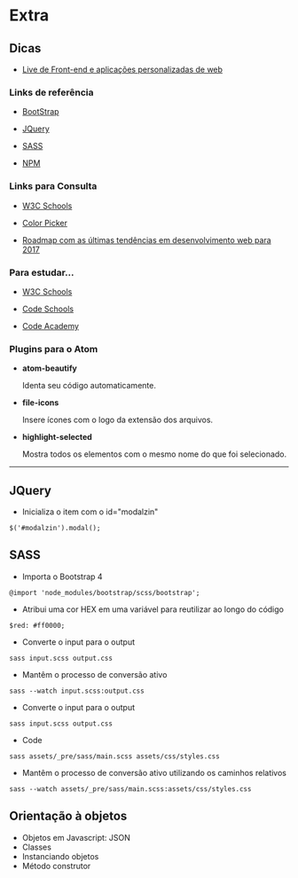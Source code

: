 # Extra

## Dicas

* [Live de Front-end e aplicações personalizadas de web](https://www.facebook.com/mastertech.tech/videos/1743943105907692/)

### Links de referência

* [BootStrap](https://getbootstrap.com/)

* [JQuery](https://jquery.com/)

* [SASS](http://sass-lang.com/)

* [NPM](https://www.npmjs.com/)

### Links para Consulta

* [W3C Schools](https://www.w3schools.com/)

* [Color Picker](https://www.google.com.br/search?q=color+picker)

* [Roadmap com as últimas tendências em desenvolvimento web para 2017](https://github.com/kamranahmedse/developer-roadmap)

### Para estudar...

* [W3C Schools](https://www.w3schools.com/)

* [Code Schools](https://www.codeschool.com/)

* [Code Academy](https://www.codecademy.com/)

### Plugins para o Atom

* **atom-beautify**

  Identa seu código automaticamente.

* **file-icons**

  Insere ícones com o logo da extensão dos arquivos.

* **highlight-selected**

  Mostra todos os elementos com o mesmo nome do que foi selecionado.

---

## 

## JQuery

* Inicializa o item com o id="modalzin"

```
$('#modalzin').modal();
```

## SASS

* Importa o Bootstrap 4

`@import 'node_modules/bootstrap/scss/bootstrap';`

* Atribui uma cor HEX em uma variável para reutilizar ao longo do código

`$red: #ff0000;`

* Converte o input para o output

`sass input.scss output.css`

* Mantêm o processo de conversão ativo

`sass --watch input.scss:output.css`

* Converte o input para o output

`sass input.scss output.css`

* Code

`sass assets/_pre/sass/main.scss assets/css/styles.css`

* Mantêm o processo de conversão ativo utilizando os caminhos relativos

`sass --watch assets/_pre/sass/main.scss:assets/css/styles.css`

## Orientação à objetos

* Objetos em Javascript: JSON
* Classes
* Instanciando objetos
* Método construtor



